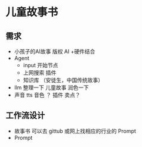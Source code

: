 # 儿童故事书

## 需求
  - 小孩子的AI故事  版权
    AI +硬件结合
  - Agent 
    - input 开始节点
    - 上网搜索  插件 
    - 知识库 （安徒生，中国传统故事）
  - llm 整理一下 儿童故事
    润色一下
  - 声音 tts 音色 ？ 插件 卖点？


## 工作流设计
- 故事书
  可以去 gittub 或网上找相应的行业的 Prompt
- Prompt 
